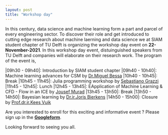```yaml
---
layout: post
title: "Workshop day"
---
```


In this century, data science and machine learning form a part and parcel of every engineering sector. To discover their role and get introduced to cutting edge research about machine laerning and data science we at SIAM student chapter of TU Delft is organizing the workshop day event on **22-November-2021**. In this workshop day event, distuinguished speakers from TU Delft and companies will elaborate on their research work. The program of the event is,

|09h30 - 09h40|: Introduction by SIAM student chapter
|09h40 - 10h40|: Machine learning advances for CSM by [Dr.Miguel Bessa]
|10h40 - 10h45|: Break
|10h45 - 11h45|: Julia programming workshop by [Sebastiano Grazzi]
|11h45 - 12h45|: Lunch
|12h45 - 13h45|: EApplication of Machine Learning & CFD - Flow in an ICE by [Jousef Murad] 
|13h45 - 13h50|: Break
|13h50 - 14h50|: Bayesian learning by [Dr.ir.Joris Bierkens]
|14h50 - 15h00|: Closure by [Prof.dr.ir.Kees Vuik]



Are you interested to enroll for this exciting and informative event ? Please sign up in the **[Googleform]**. 

Looking forward to seeing you all.

[Prof.dr.ir.Kees Vuik]:http://ta.twi.tudelft.nl/users/vuik/
[Dr.Miguel Bessa]: https://mabessa.github.io/
[Jousef Murad]: https://www.youtube.com/channel/UCNm2TzhsV5wGlFIAcpCx9hQ
[Sebastiano Grazzi]: http://homepage.tudelft.nl/4e8g9/
[Dr.ir.Joris Bierkens]: https://diamweb.ewi.tudelft.nl/~joris/
[linkedin]: https://www.linkedin.com/in/jousefmurad/
[Googleform]: https://docs.google.com/forms/d/e/1FAIpQLSd7bMxs_gIQhAnkdovDdi_tUhnTMeeqHuuxyczn1NzD7zzqng/viewform?usp=sf_link

